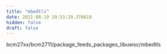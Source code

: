 ```yaml
---
title: "mbedtls"
date: 2021-08-19 19:53:29.370619
hidden: false
draft: false
---
```


bcm27xx/bcm2711/package_feeds_packages_libuwsc/mbedtls

